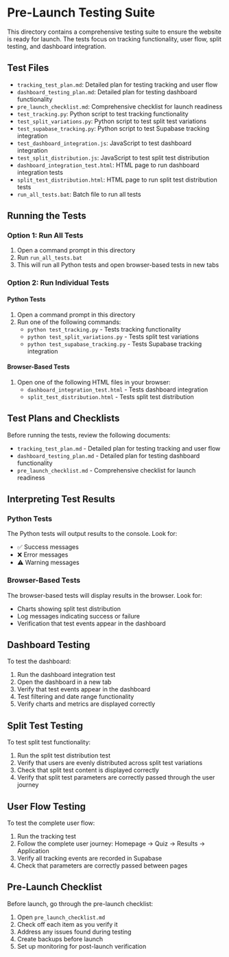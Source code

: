 # Pre-Launch Testing Suite

This directory contains a comprehensive testing suite to ensure the website is ready for launch. The tests focus on tracking functionality, user flow, split testing, and dashboard integration.

## Test Files

- `tracking_test_plan.md`: Detailed plan for testing tracking and user flow
- `dashboard_testing_plan.md`: Detailed plan for testing dashboard functionality
- `pre_launch_checklist.md`: Comprehensive checklist for launch readiness
- `test_tracking.py`: Python script to test tracking functionality
- `test_split_variations.py`: Python script to test split test variations
- `test_supabase_tracking.py`: Python script to test Supabase tracking integration
- `test_dashboard_integration.js`: JavaScript to test dashboard integration
- `test_split_distribution.js`: JavaScript to test split test distribution
- `dashboard_integration_test.html`: HTML page to run dashboard integration tests
- `split_test_distribution.html`: HTML page to run split test distribution tests
- `run_all_tests.bat`: Batch file to run all tests

## Running the Tests

### Option 1: Run All Tests

1. Open a command prompt in this directory
2. Run `run_all_tests.bat`
3. This will run all Python tests and open browser-based tests in new tabs

### Option 2: Run Individual Tests

#### Python Tests

1. Open a command prompt in this directory
2. Run one of the following commands:
   - `python test_tracking.py` - Tests tracking functionality
   - `python test_split_variations.py` - Tests split test variations
   - `python test_supabase_tracking.py` - Tests Supabase tracking integration

#### Browser-Based Tests

1. Open one of the following HTML files in your browser:
   - `dashboard_integration_test.html` - Tests dashboard integration
   - `split_test_distribution.html` - Tests split test distribution

## Test Plans and Checklists

Before running the tests, review the following documents:

- `tracking_test_plan.md` - Detailed plan for testing tracking and user flow
- `dashboard_testing_plan.md` - Detailed plan for testing dashboard functionality
- `pre_launch_checklist.md` - Comprehensive checklist for launch readiness

## Interpreting Test Results

### Python Tests

The Python tests will output results to the console. Look for:

- ✅ Success messages
- ❌ Error messages
- ⚠️ Warning messages

### Browser-Based Tests

The browser-based tests will display results in the browser. Look for:

- Charts showing split test distribution
- Log messages indicating success or failure
- Verification that test events appear in the dashboard

## Dashboard Testing

To test the dashboard:

1. Run the dashboard integration test
2. Open the dashboard in a new tab
3. Verify that test events appear in the dashboard
4. Test filtering and date range functionality
5. Verify charts and metrics are displayed correctly

## Split Test Testing

To test split test functionality:

1. Run the split test distribution test
2. Verify that users are evenly distributed across split test variations
3. Check that split test content is displayed correctly
4. Verify that split test parameters are correctly passed through the user journey

## User Flow Testing

To test the complete user flow:

1. Run the tracking test
2. Follow the complete user journey: Homepage → Quiz → Results → Application
3. Verify all tracking events are recorded in Supabase
4. Check that parameters are correctly passed between pages

## Pre-Launch Checklist

Before launch, go through the pre-launch checklist:

1. Open `pre_launch_checklist.md`
2. Check off each item as you verify it
3. Address any issues found during testing
4. Create backups before launch
5. Set up monitoring for post-launch verification
